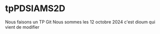 # tpPDSIAMS2D
Nous faisons un TP Git
Nous sommes les 12 octobre 2024
c'est dioum qui vient de modifier
